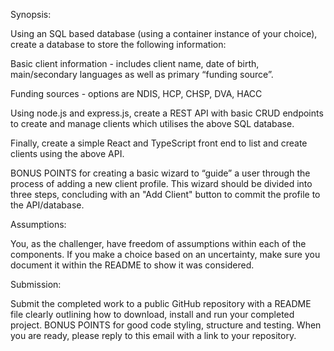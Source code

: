 Synopsis:

Using an SQL based database (using a container instance of your choice), create a database to store the following information:

Basic client information - includes client name, date of birth, main/secondary languages as well as primary “funding source”.

Funding sources - options are NDIS, HCP, CHSP, DVA, HACC

Using node.js and express.js, create a REST API with basic CRUD endpoints to create and manage clients which utilises the above SQL database.

Finally, create a simple React and TypeScript front end to list and create clients using the above API.

BONUS POINTS for creating a basic wizard to “guide” a user through the process of adding a new client profile. This wizard should be divided into three steps, concluding with an "Add Client" button to commit the profile to the API/database.

Assumptions:

You, as the challenger, have freedom of assumptions within each of the components. If you make a choice based on an uncertainty, make sure you document it within the README to show it was considered.

Submission:

Submit the completed work to a public GitHub repository with a README file clearly outlining how to download, install and run your completed project. BONUS POINTS for good code styling, structure and testing. When you are ready, please reply to this email with a link to your repository.
